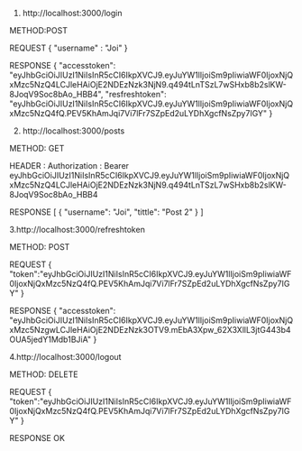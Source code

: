 1. http://localhost:3000/login

METHOD:POST

REQUEST
{
    "username" : "Joi"
}


RESPONSE
{
    "accesstoken": "eyJhbGciOiJIUzI1NiIsInR5cCI6IkpXVCJ9.eyJuYW1lIjoiSm9pIiwiaWF0IjoxNjQxMzc5NzQ4LCJleHAiOjE2NDEzNzk3NjN9.q494tLnTSzL7wSHxb8b2slKW-8JoqV9Soc8bAo_HBB4",
    "resfreshtoken": "eyJhbGciOiJIUzI1NiIsInR5cCI6IkpXVCJ9.eyJuYW1lIjoiSm9pIiwiaWF0IjoxNjQxMzc5NzQ4fQ.PEV5KhAmJqi7Vi7lFr7SZpEd2uLYDhXgcfNsZpy7IGY"
}

2. http://localhost:3000/posts

METHOD: GET

HEADER : Authorization : Bearer eyJhbGciOiJIUzI1NiIsInR5cCI6IkpXVCJ9.eyJuYW1lIjoiSm9pIiwiaWF0IjoxNjQxMzc5NzQ4LCJleHAiOjE2NDEzNzk3NjN9.q494tLnTSzL7wSHxb8b2slKW-8JoqV9Soc8bAo_HBB4

RESPONSE
[
    {
        "username": "Joi",
        "tittle": "Post 2"
    }
]

3.http://localhost:3000/refreshtoken 

METHOD: POST

REQUEST 
{
    "token":"eyJhbGciOiJIUzI1NiIsInR5cCI6IkpXVCJ9.eyJuYW1lIjoiSm9pIiwiaWF0IjoxNjQxMzc5NzQ4fQ.PEV5KhAmJqi7Vi7lFr7SZpEd2uLYDhXgcfNsZpy7IGY"
}

RESPONSE
{
    "accesstoken": "eyJhbGciOiJIUzI1NiIsInR5cCI6IkpXVCJ9.eyJuYW1lIjoiSm9pIiwiaWF0IjoxNjQxMzc5NzgwLCJleHAiOjE2NDEzNzk3OTV9.mEbA3Xpw_62X3XllL3jtG443b4OUA5jedY1Mdb1BJiA"
}

4.http://localhost:3000/logout

METHOD: DELETE

REQUEST 
{
    "token":"eyJhbGciOiJIUzI1NiIsInR5cCI6IkpXVCJ9.eyJuYW1lIjoiSm9pIiwiaWF0IjoxNjQxMzc5NzQ4fQ.PEV5KhAmJqi7Vi7lFr7SZpEd2uLYDhXgcfNsZpy7IGY"
}

RESPONSE
OK


